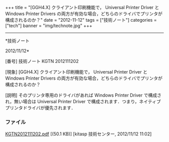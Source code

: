 ﻿+++
title = "[GGH4.X] クライアント印刷機能で， Universal Printer Driver と Windows Printer Drivers の両方が有効な場合，どちらのドライバでプリンタが構成されるのか？"
date = "2012-11-12"
tags = ["技術ノート"]
categories = ["tech"]
banner = "img/technote.jpg"
+++

-----------------------------------------------------------------------------------------------------------------------------

*技術ノート

2012/11/12*


[番号]
技術ノート KGTN 2012111202

[現象]
[GGH4.X] クライアント印刷機能で， Universal Printer Driver と Windows
Printer Drivers
の両方が有効な場合，どちらのドライバでプリンタが構成されるのか？

[説明]
そのプリンタ専用のドライバがあれば Windows Printer Driver
で構成され，無い場合は Universal Printer Driver
で構成されます．つまり，ネイティブプリンタドライバが優先されます．


### ファイル

 
 


[KGTN2012111202.pdf](http://techreport.kitasp.net/attachments/download/1109/KGTN2012111202.pdf)
 [(50.1 KB)] [kitasp 技術センター, 2012/11/12
11:02]


 


 


